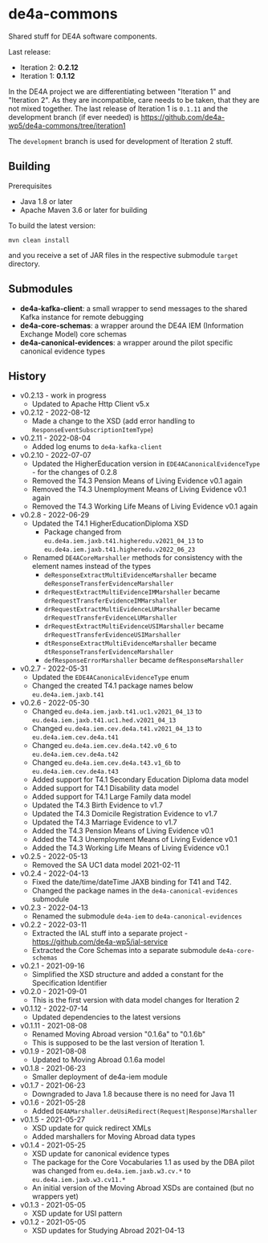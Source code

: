 # de4a-commons

Shared stuff for DE4A software components.

Last release: 
* Iteration 2: **0.2.12**
* Iteration 1: **0.1.12**

In the DE4A project we are differentiating between "Iteration 1" and "Iteration 2". As they are incompatible, care needs to be taken, that they are not mixed together.
The last release of Iteration 1 is `0.1.11` and the development branch (if ever needed) is https://github.com/de4a-wp5/de4a-commons/tree/iteration1

The `development` branch is used for development of Iteration 2 stuff.

## Building

Prerequisites
* Java 1.8 or later
* Apache Maven 3.6 or later for building

To build the latest version:

```shell
mvn clean install
```

and you receive a set of JAR files in the respective submodule `target` directory.

## Submodules

* **de4a-kafka-client**: a small wrapper to send messages to the shared Kafka instance for remote debugging
* **de4a-core-schemas**: a wrapper around the DE4A IEM (Information Exchange Model) core schemas
* **de4a-canonical-evidences**: a wrapper around the pilot specific canonical evidence types

## History

* v0.2.13 - work in progress
    * Updated to Apache Http Client v5.x
* v0.2.12 - 2022-08-12
    * Made a change to the XSD (add error handling to `ResponseEventSubscriptionItemType`)
* v0.2.11 - 2022-08-04
    * Added log enums to `de4a-kafka-client`
* v0.2.10 - 2022-07-07
    * Updated the HigherEducation version in `EDE4ACanonicalEvidenceType` - for the changes of 0.2.8
    * Removed the T4.3 Pension Means of Living Evidence v0.1 again
    * Removed the T4.3 Unemployment Means of Living Evidence v0.1 again
    * Removed the T4.3 Working Life Means of Living Evidence v0.1 again
* v0.2.8 - 2022-06-29
    * Updated the T4.1 HigherEducationDiploma XSD
        * Package changed from `eu.de4a.iem.jaxb.t41.higheredu.v2021_04_13` to `eu.de4a.iem.jaxb.t41.higheredu.v2022_06_23`
    * Renamed `DE4ACoreMarshaller` methods for consistency with the element names instead of the types
        * `deResponseExtractMultiEvidenceMarshaller` became `deResponseTransferEvidenceMarshaller`
        * `drRequestExtractMultiEvidenceIMMarshaller` became `drRequestTransferEvidenceIMMarshaller`
        * `drRequestExtractMultiEvidenceLUMarshaller` became `drRequestTransferEvidenceLUMarshaller`
        * `drRequestExtractMultiEvidenceUSIMarshaller` became `drRequestTransferEvidenceUSIMarshaller`
        * `dtResponseExtractMultiEvidenceMarshaller` became `dtResponseTransferEvidenceMarshaller`
        * `defResponseErrorMarshaller` became `defResponseMarshaller`
* v0.2.7 - 2022-05-31
    * Updated the `EDE4ACanonicalEvidenceType` enum
    * Changed the created T4.1 package names below `eu.de4a.iem.jaxb.t41`
* v0.2.6 - 2022-05-30
    * Changed `eu.de4a.iem.jaxb.t41.uc1.v2021_04_13` to `eu.de4a.iem.jaxb.t41.uc1.hed.v2021_04_13`
    * Changed `eu.de4a.iem.cev.de4a.t41.v2021_04_13` to `eu.de4a.iem.cev.de4a.t41`
    * Changed `eu.de4a.iem.cev.de4a.t42.v0_6` to `eu.de4a.iem.cev.de4a.t42`
    * Changed `eu.de4a.iem.cev.de4a.t43.v1_6b` to `eu.de4a.iem.cev.de4a.t43`
    * Added support for T4.1 Secondary Education Diploma data model
    * Added support for T4.1 Disability data model
    * Added support for T4.1 Large Family data model
    * Updated the T4.3 Birth Evidence to v1.7
    * Updated the T4.3 Domicile Registration Evidence to v1.7
    * Updated the T4.3 Marriage Evidence to v1.7
    * Added the T4.3 Pension Means of Living Evidence v0.1
    * Added the T4.3 Unemployment Means of Living Evidence v0.1
    * Added the T4.3 Working Life Means of Living Evidence v0.1
* v0.2.5 - 2022-05-13
    * Removed the SA UC1 data model 2021-02-11
* v0.2.4 - 2022-04-13
    * Fixed the date/time/dateTime JAXB binding for T41 and T42.
    * Changed the package names in the `de4a-canonical-evidences` submodule
* v0.2.3 - 2022-04-13
    * Renamed the submodule `de4a-iem` to `de4a-canonical-evidences`
* v0.2.2 - 2022-03-11
    * Extracted the IAL stuff into a separate project - https://github.com/de4a-wp5/ial-service
    * Extracted the Core Schemas into a separate submodule `de4a-core-schemas`
* v0.2.1 - 2021-09-16
    * Simplified the XSD structure and added a constant for the Specification Identifier
* v0.2.0 - 2021-09-01
    * This is the first version with data model changes for Iteration 2
* v0.1.12 - 2022-07-14
    * Updated dependencies to the latest versions
* v0.1.11 - 2021-08-08
    * Renamed Moving Abroad version "0.1.6a" to "0.1.6b"
    * This is supposed to be the last version of Iteration 1.
* v0.1.9 - 2021-08-08
    * Updated to Moving Abroad 0.1.6a model
* v0.1.8 - 2021-06-23
    * Smaller deployment of de4a-iem module
* v0.1.7 - 2021-06-23
    * Downgraded to Java 1.8 because there is no need for Java 11
* v0.1.6 - 2021-05-28
    * Added `DE4AMarshaller.deUsiRedirect(Request|Response)Marshaller`
* v0.1.5 - 2021-05-27
    * XSD update for quick redirect XMLs
    * Added marshallers for Moving Abroad data types
* v0.1.4 - 2021-05-25
    * XSD update for canonical evidence types
    * The package for the Core Vocabularies 1.1 as used by the DBA pilot was changed from `eu.de4a.iem.jaxb.w3.cv.*` to `eu.de4a.iem.jaxb.w3.cv11.*`
    * An initial version of the Moving Abroad XSDs are contained (but no wrappers yet)
* v0.1.3 - 2021-05-05
    * XSD update for USI pattern
* v0.1.2 - 2021-05-05
    * XSD updates for Studying Abroad 2021-04-13
